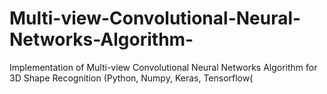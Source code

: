 # Multi-view-Convolutional-Neural-Networks-Algorithm-
Implementation of Multi-view Convolutional Neural Networks Algorithm for 3D Shape Recognition (Python, Numpy, Keras, Tensorflow(
